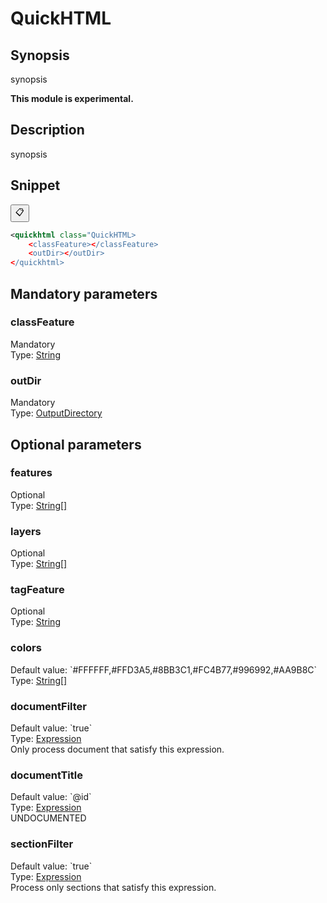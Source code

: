 <h1 class="module">QuickHTML</h1>

## Synopsis

synopsis

**This module is experimental.**

## Description

synopsis

## Snippet



<button class="copy-code-button" title="Copy to clipboard" onclick="copy_code(this)">📋</button>
```xml
<quickhtml class="QuickHTML>
    <classFeature></classFeature>
    <outDir></outDir>
</quickhtml>
```

## Mandatory parameters

<h3 id="classFeature" class="param">classFeature</h3>

<div class="param-level param-level-mandatory">Mandatory
</div>
<div class="param-type">Type: <a href="../converter/java.lang.String" class="converter">String</a>
</div>


<h3 id="outDir" class="param">outDir</h3>

<div class="param-level param-level-mandatory">Mandatory
</div>
<div class="param-type">Type: <a href="../converter/fr.inra.maiage.bibliome.util.files.OutputDirectory" class="converter">OutputDirectory</a>
</div>


## Optional parameters

<h3 id="features" class="param">features</h3>

<div class="param-level param-level-optional">Optional
</div>
<div class="param-type">Type: <a href="../converter/java.lang.String%5B%5D" class="converter">String[]</a>
</div>


<h3 id="layers" class="param">layers</h3>

<div class="param-level param-level-optional">Optional
</div>
<div class="param-type">Type: <a href="../converter/java.lang.String%5B%5D" class="converter">String[]</a>
</div>


<h3 id="tagFeature" class="param">tagFeature</h3>

<div class="param-level param-level-optional">Optional
</div>
<div class="param-type">Type: <a href="../converter/java.lang.String" class="converter">String</a>
</div>


<h3 id="colors" class="param">colors</h3>

<div class="param-level param-level-default-value">Default value: `#FFFFFF,#FFD3A5,#8BB3C1,#FC4B77,#996992,#AA9B8C`
</div>
<div class="param-type">Type: <a href="../converter/java.lang.String%5B%5D" class="converter">String[]</a>
</div>


<h3 id="documentFilter" class="param">documentFilter</h3>

<div class="param-level param-level-default-value">Default value: `true`
</div>
<div class="param-type">Type: <a href="../converter/fr.inra.maiage.bibliome.alvisnlp.core.corpus.expressions.Expression" class="converter">Expression</a>
</div>
Only process document that satisfy this expression.

<h3 id="documentTitle" class="param">documentTitle</h3>

<div class="param-level param-level-default-value">Default value: `@id`
</div>
<div class="param-type">Type: <a href="../converter/fr.inra.maiage.bibliome.alvisnlp.core.corpus.expressions.Expression" class="converter">Expression</a>
</div>
UNDOCUMENTED

<h3 id="sectionFilter" class="param">sectionFilter</h3>

<div class="param-level param-level-default-value">Default value: `true`
</div>
<div class="param-type">Type: <a href="../converter/fr.inra.maiage.bibliome.alvisnlp.core.corpus.expressions.Expression" class="converter">Expression</a>
</div>
Process only sections that satisfy this expression.

